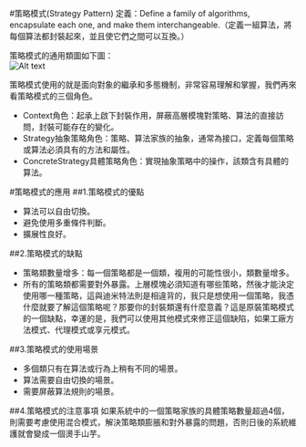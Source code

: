 #策略模式(Strategy Pattern) 
定義：Define a family of algorithms, encapsulate each one, and make them interchangeable.（定義一組算法，將每個算法都封裝起來，並且使它們之間可以互換。）  


策略模式的通用類圖如下圖：  
![Alt text](strategy.jpg "策略模式類圖")

策略模式使用的就是面向對象的繼承和多態機制，非常容易理解和掌握，我們再來看策略模式的三個角色。

- Context角色：起承上啟下封裝作用，屏蔽高層模塊對策略、算法的直接訪問，封裝可能存在的變化。
- Strategy抽象策略角色：策略、算法家族的抽象，通常為接口，定義每個策略或算法必須具有的方法和屬性。
- ConcreteStrategy具體策略角色：實現抽象策略中的操作，該類含有具體的算法。


#策略模式的應用
##1.策略模式的優點
 * 算法可以自由切換。
 * 避免使用多重條件判斷。
 * 擴展性良好。

##2.策略模式的缺點 
 * 策略類數量增多：每一個策略都是一個類，複用的可能性很小，類數量增多。
 * 所有的策略類都需要對外暴露。上層模塊必須知道有哪些策略，然後才能決定使用哪一種策略，這與迪米特法則是相違背的，我只是想使用一個策略，我憑什麼就要了解這個策略呢？那要你的封裝類還有什麼意義？這是原裝策略模式的一個缺點，幸運的是，我們可以使用其他模式來修正這個缺陷，如果工廠方法模式、代理模式或享元模式。

##3.策略模式的使用場景
 * 多個類只有在算法或行為上稍有不同的場景。
 * 算法需要自由切換的場景。
 * 需要屏蔽算法規則的場景。
 
##4.策略模式的注意事項
如果系統中的一個策略家族的具體策略數量超過4個，則需要考慮使用混合模式，解決策略類膨脹和對外暴露的問題，否則日後的系統維護就會變成一個燙手山芋。 